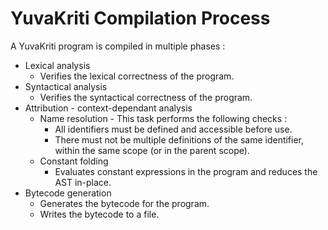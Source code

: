 # YuvaKriti Compilation Process

A YuvaKriti program is compiled in multiple phases :

- Lexical analysis
  - Verifies the lexical correctness of the program.
- Syntactical analysis
  - Verifies the syntactical correctness of the program.
- Attribution - context-dependant analysis
  - Name resolution - This task performs the following checks :
    - All identifiers must be defined and accessible before use.
    - There must not be multiple definitions of the same identifier, within the same scope (or in the parent scope).
  - Constant folding
    - Evaluates constant expressions in the program and reduces the AST in-place.
- Bytecode generation
  - Generates the bytecode for the program.
  - Writes the bytecode to a file.